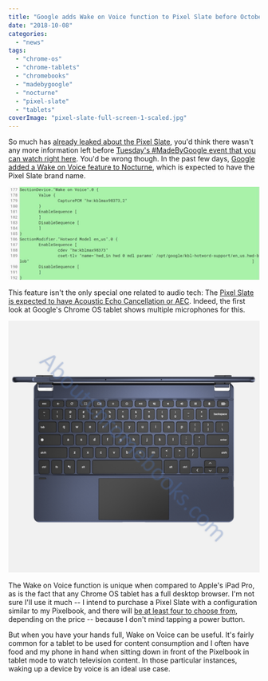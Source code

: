 ```yaml
---
title: "Google adds Wake on Voice function to Pixel Slate before October 9 launch"
date: "2018-10-08"
categories: 
  - "news"
tags: 
  - "chrome-os"
  - "chrome-tablets"
  - "chromebooks"
  - "madebygoogle"
  - "nocturne"
  - "pixel-slate"
  - "tablets"
coverImage: "pixel-slate-full-screen-1-scaled.jpg"
---
```


So much has [already leaked about the Pixel Slate](https://www.aboutchromebooks.com/news/google-pixel-slate-images-keyboard-cover-specifications-nocturne/), you'd think there wasn't any more information left before [Tuesday's #MadeByGoogle event that you can watch right here](https://twitter.com/i/events/1046820267849179137). You'd be wrong though. In the past few days, [Google added a Wake on Voice feature to Nocturne](https://chromium-review.googlesource.com/c/chromiumos/overlays/board-overlays/+/1258674), which is expected to have the Pixel Slate brand name.

[![](images/Pixel-slate-wake-on-voice-1024x377.jpg)](https://www.aboutchromebooks.com/news/google-pixel-slate-wake-on-voice-nocturne/attachment/pixel-slate-wake-on-voice/)

This feature isn't the only special one related to audio tech: The [Pixel Slate is expected to have Acoustic Echo Cancellation or AEC](https://www.aboutchromebooks.com/news/atlas-and-nocturne-chromebooks-may-natively-support-acoustic-echo-cancellation/). Indeed, the first look at Google's Chrome OS tablet shows multiple microphones for this.

[![](images/Wallaby-keyboard-with-Chrome-tablet-top-1024x1024.png)](https://www.aboutchromebooks.com/news/brydge-wallaby-goanna-keyboards-for-chrome-os-pixelbook-nocturne-tablets/attachment/wallaby-keyboard-with-chrome-tablet-top/)

The Wake on Voice function is unique when compared to Apple's iPad Pro, as is the fact that any Chrome OS tablet has a full desktop browser. I'm not sure I'll use it much -- I intend to purchase a Pixel Slate with a configuration similar to my Pixelbook, and there will [be at least four to choose from](https://www.aboutchromebooks.com/news/pixel-slate-nocturne-intel-configurations-celeron-m3-i5-i7/), depending on the price -- because I don't mind tapping a power button.

But when you have your hands full, Wake on Voice can be useful. It's fairly common for a tablet to be used for content consumption and I often have food and my phone in hand when sitting down in front of the Pixelbook in tablet mode to watch television content. In those particular instances, waking up a device by voice is an ideal use case.
